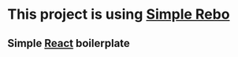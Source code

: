 # This project is using [Simple Rebo](https://github.com/alexesba/simple-react-boilerplate)

## Simple [**React**](https://facebook.github.io/react/) boilerplate
